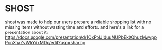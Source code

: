 # SHOST
shost was made to help our users prepare a reliable shopping list with no missing items without wasting time and efforts.
and here's a link for a presentation about it: https://docs.google.com/presentation/d/1OxPblJIduuMUPbEk0QhuzMwvppPcnXqaZvWlrYdxMDo/edit?usp=sharing
